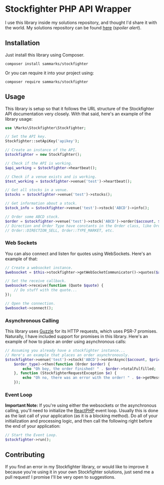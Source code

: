 # Stockfighter PHP API Wrapper

I use this library inside my solutions repository, and thought I'd share it with the world.
My solutions repository can be found [here](https://github.com/sammarks/stockfighter-solution-php)
(*spoiler alert*).

## Installation

Just install this library using Composer.

```
composer install sammarks/stockfighter
```

Or you can require it into your project using:

```
composer require sammarks/stockfighter
```

## Usage

This library is setup so that it follows the URL structure of the Stockfighter API documentation
very closely. With that said, here's an example of the library usage:

```php
use \Marks\Stockfighter\Stockfighter;

// Set the API key.
Stockfighter::setApiKey('apikey');

// Create an instance of the API.
$stockfighter = new Stockfighter();

// Check if the API is working.
$api_working = $stockfighter->heartbeat();

// Check if a venue exists and is working.
$test_working = $stockfighter->venue('test')->heartbeat();

// Get all stocks in a venue.
$stocks = $stockfighter->venue('test')->stocks();

// Get information about a stock.
$stock_info = $stockfighter->venue('test')->stock('ABCD')->info();

// Order some ABCD stock.
$order = $stockfighter->venue('test')->stock('ABCD')->order($account, $price, $quantity, $direction, $order_type);
// Direction and Order Type have constants in the Order class, like Order::DIRECTION_BUY,
// Order::DIRECTION_SELL, Order::TYPE_MARKET, etc.
```

### Web Sockets

You can also connect and listen for quotes using WebSockets. Here's an example of that:

```php
// Create a websocket instance.
$websocket = $this->stockfighter->getWebSocketCommunicator()->quotes($account, $venue, $stock);

// Set the receive callback.
$websocket->receive(function (Quote $quote) {
	// Do stuff with the quote...
});

// Open the connection.
$websocket->connect();
```

### Asynchronous Calling

This library uses [Guzzle](https://github.com/guzzle/guzzle) for its HTTP requests, which uses PSR-7
promises. Naturally, I have included support for promises in this library. Here's an example of how
to place an order using asynchronous calls:

```php
// Assuming you already have a stockfighter instance...
// Here's an example that places an order asynchronously.
$stockfighter->venue('test')->stock('ABCD')->orderAsync($account, $price, $quantity, $direction,
	$order_type)->then(function (Order $order) {
		echo "Oh boy, the order finished! " . $order->totalFulfilled;	
	}, function (StockfighterRequestException $e) {
		echo "Oh no, there was an error with the order! " . $e->getMessage();	
	});
```

### Event Loop

**Important Note:** If you're using either the websockets or the asynchronous calling, you'll need
to initialize the [ReactPHP](https://github.com/reactphp) event loop. Usually this is done as the
last call of your application (as it is a blocking method). Do all of your initialization and
processing logic, and then call the following right before the end of your application:

```php
// Start the Event Loop.
$stockfighter->run();
```

## Contributing

If you find an error in my Stockfighter library, or would like to improve it because you're using
it in your own Stockfighter solutions, just send me a pull request! I promise I'll be very open
to suggestions.
